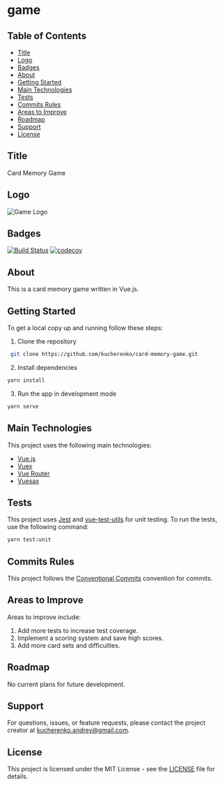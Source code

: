 # game

## Table of Contents

- [Title](#title)
- [Logo](#logo)
- [Badges](#badges)
- [About](#about)
- [Getting Started](#getting-started)
- [Main Technologies](#main-technologies)
- [Tests](#tests)
- [Commits Rules](#commits-rules)
- [Areas to Improve](#areas-to-improve)
- [Roadmap](#roadmap)
- [Support](#support)
- [License](#license)

## Title

Card Memory Game

## Logo

![Game Logo](src/assets/logo.png)

## Badges

[![Build Status](https://travis-ci.com/kucherenko/card-memory-game.svg?branch=master)](https://travis-ci.com/kucherenko/card-memory-game)
[![codecov](https://codecov.io/gh/kucherenko/card-memory-game/branch/master/graph/badge.svg)](https://codecov.io/gh/kucherenko/card-memory-game)

## About

This is a card memory game written in Vue.js.

## Getting Started

To get a local copy up and running follow these steps:

1. Clone the repository
```sh
 git clone https://github.com/kucherenko/card-memory-game.git
```
2. Install dependencies
```sh
yarn install
```
3. Run the app in development mode
```sh
yarn serve
```

## Main Technologies

This project uses the following main technologies:

- [Vue.js](https://vuejs.org/)
- [Vuex](https://vuex.vuejs.org/)
- [Vue Router](https://router.vuejs.org/)
- [Vuesax](https://lusaxweb.github.io/vuesax/)

## Tests

This project uses [Jest](https://jestjs.io/) and [vue-test-utils](https://vue-test-utils.vuejs.org/) for unit testing. To run the tests, use the following command:

```sh
yarn test:unit
```

## Commits Rules

This project follows the [Conventional Commits](https://www.conventionalcommits.org/en/v1.0.0/) convention for commits.

## Areas to Improve

Areas to improve include:

1. Add more tests to increase test coverage.
2. Implement a scoring system and save high scores.
3. Add more card sets and difficulties.

## Roadmap

No current plans for future development.

## Support

For questions, issues, or feature requests, please contact the project creator at kucherenko.andrey@gmail.com.

## License

This project is licensed under the MIT License - see the [LICENSE](LICENSE) file for details.